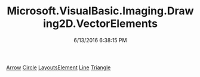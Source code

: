 ﻿---
title: Microsoft.VisualBasic.Imaging.Drawing2D.VectorElements
date: 6/13/2016 6:38:15 PM
---

[Arrow](T-Microsoft.VisualBasic.Imaging.Drawing2D.VectorElements.Arrow.html)
[Circle](T-Microsoft.VisualBasic.Imaging.Drawing2D.VectorElements.Circle.html)
[LayoutsElement](T-Microsoft.VisualBasic.Imaging.Drawing2D.VectorElements.LayoutsElement.html)
[Line](T-Microsoft.VisualBasic.Imaging.Drawing2D.VectorElements.Line.html)
[Triangle](T-Microsoft.VisualBasic.Imaging.Drawing2D.VectorElements.Triangle.html)

